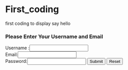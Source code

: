 # First_coding
first coding to display
say hello

<!DOCTYPE html>
<html>
<head>
	<title>First Code</title>
</head>
<body>
<h3>Please Enter Your Username and Email</h3>
	Username :<input type="text" name="Username">
	<br>
	Email:<input type="text" name="Email">
	<br>
	Password:<input type="password" name="password">
	<input type="submit" name="submit">
	<input type="reset" name="reset">

</body>
</html>
